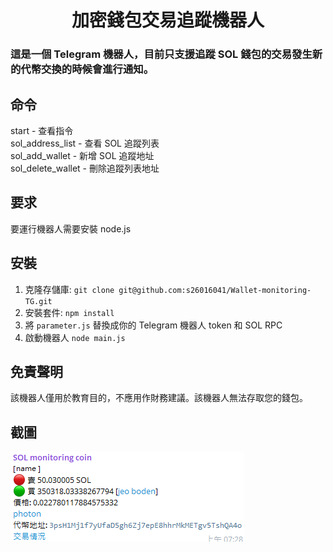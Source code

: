 # 加密錢包交易追蹤機器人
### 這是一個 Telegram 機器人，目前只支援追蹤 SOL 錢包的交易發生新的代幣交換的時候會進行通知。
## 命令
start - 查看指令  
sol_address_list - 查看 SOL 追蹤列表  
sol_add_wallet - 新增 SOL 追蹤地址  
sol_delete_wallet - 刪除追蹤列表地址  
## 要求
要運行機器人需要安裝 node.js
## 安裝
1. 克隆存儲庫: `git clone git@github.com:s26016041/Wallet-monitoring-TG.git`
2. 安裝套件: `npm install`
3. 將 `parameter.js` 替換成你的 Telegram 機器人 token 和 SOL RPC
4. 啟動機器人 `node main.js`
## 免責聲明
該機器人僅用於教育目的，不應用作財務建議。該機器人無法存取您的錢包。
## 截圖
![Alt text](picture/picture1.png)
<style>
h1 {
    text-align: center;
}
</style>